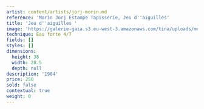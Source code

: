 ```yaml
---
artist: content/artists/jorj-morin.md
reference: 'Morin Jorj Estampe Tapisserie, Jeu d''aiguilles'
title: 'Jeu d''aiguilles '
image: 'https://galerie-gaia.s3.eu-west-3.amazonaws.com/tina/uploads/morin-jorj-estampe-tapisserie/galerie-gaia-jorj-morin-jeu d''aiguilles.JPG'
technique: Eau forte 4/7
fields: []
styles: []
dimensions:
  height: 38
  width: 28.5
  depth: null
description: '1984'
price: 250
sold: false
contextual: true
weight: 0
---
```


